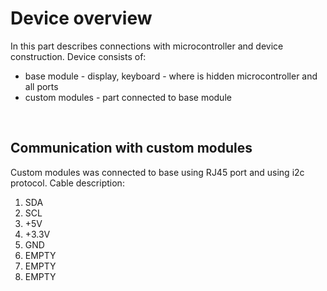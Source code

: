 # Device overview 

In this part describes connections with microcontroller and device construction. Device consists of:

- base module - display, keyboard - where is hidden microcontroller and all ports
- custom modules - part connected to base module

&nbsp;

## Communication with custom modules

Custom modules was connected to base using RJ45 port and using i2c protocol.
Cable description:

1. SDA
2. SCL
3. +5V
4. +3.3V
5. GND
6. EMPTY
7. EMPTY
8. EMPTY
